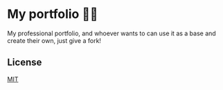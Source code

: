 # My portfolio :man_technologist:

My professional portfolio, and whoever wants to can use it as a base and create their own, just give a fork!


## License
[MIT](https://choosealicense.com/licenses/mit/)
